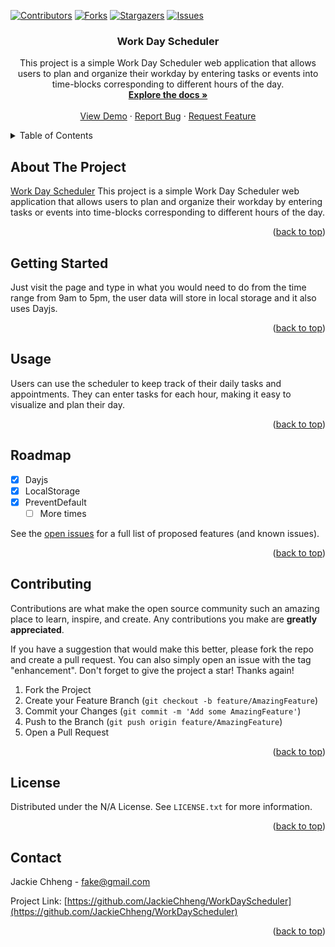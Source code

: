 <!-- Improved compatibility of back to top link: See: https://github.com/othneildrew/Best-README-Template/pull/73 -->
<a name="readme-top"></a>


[![Contributors][contributors-shield]][contributors-url]
[![Forks][forks-shield]][forks-url]
[![Stargazers][stars-shield]][stars-url]
[![Issues][issues-shield]][issues-url]




<h3 align="center">Work Day Scheduler</h3>

  <p align="center">
    This project is a simple Work Day Scheduler web application that allows users to plan and organize their workday by entering tasks or events into time-blocks corresponding to different hours of the day. 
    <br />
    <a href="https://github.com/JackieChheng/WorkDayScheduler"><strong>Explore the docs »</strong></a>
    <br />
    <br />
    <a href="https://github.com/JackieChheng/WorkDayScheduler">View Demo</a>
    ·
    <a href="https://github.com/JackieChheng/WorkDayScheduler/issues">Report Bug</a>
    ·
    <a href="https://github.com/JackieChheng/WorkDayScheduler/issues">Request Feature</a>
  </p>
</div>



<!-- TABLE OF CONTENTS -->
<details>
  <summary>Table of Contents</summary>
  <ol>
    <li>
      <a href="#about-the-project">About The Project</a>
      <ul>
      </ul>
    </li>
    <li>
      <a href="#getting-started">Getting Started</a>
      <ul>
      </ul>
    </li>
    <li><a href="#usage">Usage</a></li>
    <li><a href="#roadmap">Roadmap</a></li>
    <li><a href="#contributing">Contributing</a></li>
    <li><a href="#license">License</a></li>
    <li><a href="#contact">Contact</a></li>
  </ol>
</details>



<!-- ABOUT THE PROJECT -->
## About The Project

[Work Day Scheduler](./Assets/images/Screenshot1.png)
This project is a simple Work Day Scheduler web application that allows users to plan and organize their workday by entering tasks or events into time-blocks corresponding to different hours of the day. 

<p align="right">(<a href="#readme-top">back to top</a>)</p>



<!-- GETTING STARTED -->
## Getting Started

Just visit the page and type in what you would need to do from the time range from 9am to 5pm, the user data will store in local storage and it also uses Dayjs.


<p align="right">(<a href="#readme-top">back to top</a>)</p>



<!-- USAGE EXAMPLES -->
## Usage

Users can use the scheduler to keep track of their daily tasks and appointments. They can enter tasks for each hour, making it easy to visualize and plan their day.



<p align="right">(<a href="#readme-top">back to top</a>)</p>



<!-- ROADMAP -->
## Roadmap

- [x] Dayjs
- [x] LocalStorage
- [x] PreventDefault
    - [ ] More times 

See the [open issues](https://github.com/JackieChheng/WorkDayScheduler/issues) for a full list of proposed features (and known issues).

<p align="right">(<a href="#readme-top">back to top</a>)</p>



<!-- CONTRIBUTING -->
## Contributing

Contributions are what make the open source community such an amazing place to learn, inspire, and create. Any contributions you make are **greatly appreciated**.

If you have a suggestion that would make this better, please fork the repo and create a pull request. You can also simply open an issue with the tag "enhancement".
Don't forget to give the project a star! Thanks again!

1. Fork the Project
2. Create your Feature Branch (`git checkout -b feature/AmazingFeature`)
3. Commit your Changes (`git commit -m 'Add some AmazingFeature'`)
4. Push to the Branch (`git push origin feature/AmazingFeature`)
5. Open a Pull Request

<p align="right">(<a href="#readme-top">back to top</a>)</p>



<!-- LICENSE -->
## License

Distributed under the N/A License. See `LICENSE.txt` for more information.

<p align="right">(<a href="#readme-top">back to top</a>)</p>



<!-- CONTACT -->
## Contact

Jackie Chheng - fake@gmail.com

Project Link: [https://github.com/JackieChheng/WorkDayScheduler](https://github.com/JackieChheng/WorkDayScheduler)

<p align="right">(<a href="#readme-top">back to top</a>)</p>





<!-- MARKDOWN LINKS & IMAGES -->
<!-- https://www.markdownguide.org/basic-syntax/#reference-style-links -->
[contributors-shield]: https://img.shields.io/github/contributors/JackieChheng/WorkDayScheduler.svg?style=for-the-badge
[contributors-url]: https://github.com/JackieChheng/WorkDayScheduler/graphs/contributors
[forks-shield]: https://img.shields.io/github/forks/JackieChheng/WorkDayScheduler.svg?style=for-the-badge
[forks-url]: https://github.com/JackieChheng/WorkDayScheduler/network/members
[stars-shield]: https://img.shields.io/github/stars/JackieChheng/WorkDayScheduler.svg?style=for-the-badge
[stars-url]: https://github.com/JackieChheng/WorkDayScheduler/stargazers
[issues-shield]: https://img.shields.io/github/issues/JackieChheng/WorkDayScheduler.svg?style=for-the-badge
[issues-url]: https://github.com/JackieChheng/WorkDayScheduler/issues
[license-shield]: https://img.shields.io/github/license/JackieChheng/WorkDayScheduler.svg?style=for-the-badge
[license-url]: https://github.com/JackieChheng/WorkDayScheduler/blob/master/LICENSE.txt
[linkedin-shield]: https://img.shields.io/badge/-LinkedIn-black.svg?style=for-the-badge&logo=linkedin&colorB=555